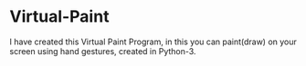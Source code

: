 # Virtual-Paint
I have created this Virtual Paint Program, in this you can paint(draw) on your screen using hand gestures, created in Python-3.
